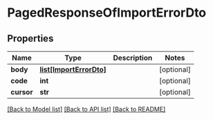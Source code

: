 # PagedResponseOfImportErrorDto

## Properties
Name | Type | Description | Notes
------------ | ------------- | ------------- | -------------
**body** | [**list[ImportErrorDto]**](ImportErrorDto.md) |  | [optional] 
**code** | **int** |  | [optional] 
**cursor** | **str** |  | [optional] 

[[Back to Model list]](../README.md#documentation-for-models) [[Back to API list]](../README.md#documentation-for-api-endpoints) [[Back to README]](../README.md)


